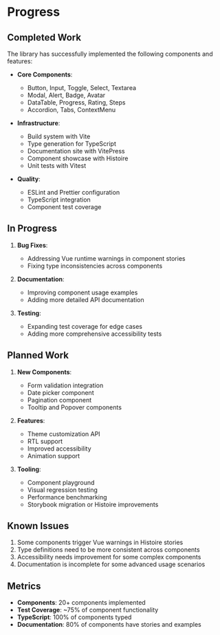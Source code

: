 # Progress

## Completed Work
The library has successfully implemented the following components and features:

- **Core Components**: 
  - Button, Input, Toggle, Select, Textarea
  - Modal, Alert, Badge, Avatar
  - DataTable, Progress, Rating, Steps
  - Accordion, Tabs, ContextMenu

- **Infrastructure**:
  - Build system with Vite
  - Type generation for TypeScript
  - Documentation site with VitePress
  - Component showcase with Histoire
  - Unit tests with Vitest

- **Quality**:
  - ESLint and Prettier configuration
  - TypeScript integration
  - Component test coverage

## In Progress
1. **Bug Fixes**:
   - Addressing Vue runtime warnings in component stories
   - Fixing type inconsistencies across components

2. **Documentation**:
   - Improving component usage examples
   - Adding more detailed API documentation

3. **Testing**:
   - Expanding test coverage for edge cases
   - Adding more comprehensive accessibility tests

## Planned Work
1. **New Components**:
   - Form validation integration
   - Date picker component
   - Pagination component
   - Tooltip and Popover components

2. **Features**:
   - Theme customization API
   - RTL support
   - Improved accessibility
   - Animation support

3. **Tooling**:
   - Component playground
   - Visual regression testing
   - Performance benchmarking
   - Storybook migration or Histoire improvements

## Known Issues
1. Some components trigger Vue warnings in Histoire stories
2. Type definitions need to be more consistent across components
3. Accessibility needs improvement for some complex components
4. Documentation is incomplete for some advanced usage scenarios

## Metrics
- **Components**: 20+ components implemented
- **Test Coverage**: ~75% of component functionality
- **TypeScript**: 100% of components typed
- **Documentation**: 80% of components have stories and examples 